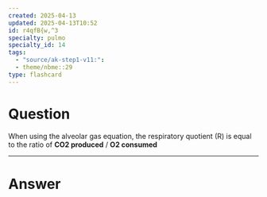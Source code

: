 ```yaml
---
created: 2025-04-13
updated: 2025-04-13T10:52
id: r4qfB{w,^3
specialty: pulmo
specialty_id: 14
tags:
  - "source/ak-step1-v11:": 
  - theme/nbme::29
type: flashcard
---
```


# Question
When using the alveolar gas equation, the respiratory quotient (R) is equal to the ratio of **CO2 produced** / **O2 consumed**

---

# Answer

